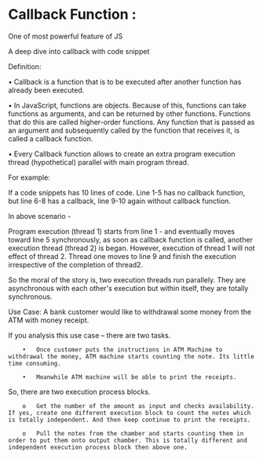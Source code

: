 # Callback Function : 

One of most powerful feature of JS

A deep dive into callback with code snippet 

Definition: 

•	Callback is a function that is to be executed after another function has already been executed.

•	In JavaScript, functions are objects. Because of this, functions can take functions as arguments, and can be returned by other functions. Functions that do this are called higher-order functions. Any function that is passed as an argument and subsequently called by the function that receives it, is called a callback function.

• Every Callback function allows to create an extra program execution thread (hypothetical) parallel with main program thread. 


For example: 

If a code snippets has 10 lines of code. Line 1-5 has no callback function, but line 6-8 has a callback, line 9-10 again without callback function.

In above scenario -

Program execution (thread 1) starts from line 1 - and eventually moves toward line 5 synchronously, as soon as callback function is called, another execution thread (thread 2) is began. However, execution of thread 1 will not effect of thread 2. Thread one moves to line 9 and finish the execution irrespective of the completion of thread2.

So the moral of the story is, two execution threads run parallely. They are asynchronous with each other's execution but within itself, they are totally synchronous.  



Use Case: 
A bank customer would like to withdrawal some money from the ATM with money receipt.

If you analysis this use case – there are two tasks.

        •	Once customer puts the instructions in ATM Machine to withdrawal the money, ATM machine starts counting the note. Its little time consuming.
        
        •	Meanwhile ATM machine will be able to print the receipts. 

So, there are two execution process blocks.

        o	Get the number of the amount as input and checks availability. If yes, create one different execution block to count the notes which is totally independent. And then keep continue to print the receipts. 
        
        o	Pull the notes from the chamber and starts counting them in order to put them onto output chamber. This is totally different and independent execution process block then above one. 






